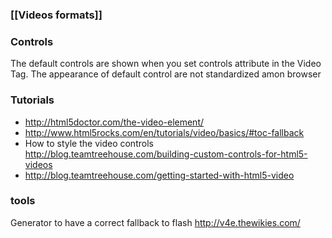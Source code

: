 ### [[Videos formats]]

### Controls   

The default controls are shown when you set controls attribute in the Video Tag. 
The appearance of default control are not standardized amon browser   

### Tutorials
* http://html5doctor.com/the-video-element/  
* http://www.html5rocks.com/en/tutorials/video/basics/#toc-fallback 
* How to style the video controls   
http://blog.teamtreehouse.com/building-custom-controls-for-html5-videos
* http://blog.teamtreehouse.com/getting-started-with-html5-video

### tools 
Generator to have a correct fallback to flash
http://v4e.thewikies.com/



